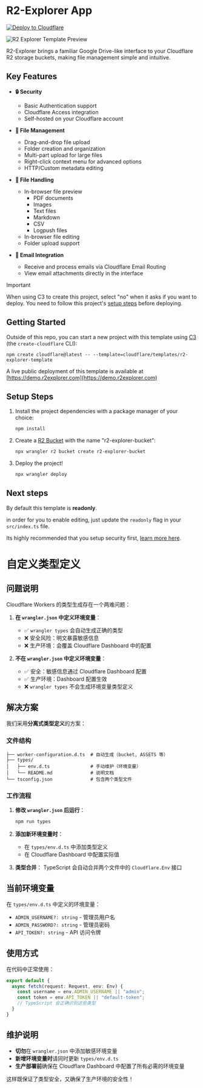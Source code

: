 # R2-Explorer App

[![Deploy to Cloudflare](https://deploy.workers.cloudflare.com/button)](https://deploy.workers.cloudflare.com/?url=https://github.com/cloudflare/templates/tree/main/r2-explorer-template)

![R2 Explorer Template Preview](https://imagedelivery.net/wSMYJvS3Xw-n339CbDyDIA/e3c4ab7e-43f2-49df-6317-437f4ae8ce00/public)

<!-- dash-content-start -->

R2-Explorer brings a familiar Google Drive-like interface to your Cloudflare R2 storage buckets, making file management simple and intuitive.

## Key Features

- **🔒 Security**
  - Basic Authentication support
  - Cloudflare Access integration
  - Self-hosted on your Cloudflare account

- **📁 File Management**
  - Drag-and-drop file upload
  - Folder creation and organization
  - Multi-part upload for large files
  - Right-click context menu for advanced options
  - HTTP/Custom metadata editing

- **👀 File Handling**
  - In-browser file preview
    - PDF documents
    - Images
    - Text files
    - Markdown
    - CSV
    - Logpush files
  - In-browser file editing
  - Folder upload support

- **📧 Email Integration**
  - Receive and process emails via Cloudflare Email Routing
  - View email attachments directly in the interface

<!-- dash-content-end -->

> [!IMPORTANT]
> When using C3 to create this project, select "no" when it asks if you want to deploy. You need to follow this project's [setup steps](https://github.com/cloudflare/templates/tree/main/r2-explorer-template#setup-steps) before deploying.

## Getting Started

Outside of this repo, you can start a new project with this template using [C3](https://developers.cloudflare.com/pages/get-started/c3/) (the `create-cloudflare` CLI):

```
npm create cloudflare@latest -- --template=cloudflare/templates/r2-explorer-template
```

A live public deployment of this template is available at [https://demo.r2explorer.com](https://demo.r2explorer.com)

## Setup Steps

1. Install the project dependencies with a package manager of your choice:
   ```bash
   npm install
   ```
2. Create a [R2 Bucket](https://developers.cloudflare.com/r2/get-started/) with the name "r2-explorer-bucket":
   ```bash
   npx wrangler r2 bucket create r2-explorer-bucket
   ```
3. Deploy the project!
   ```bash
   npx wrangler deploy
   ```

## Next steps

By default this template is **readonly**.

in order for you to enable editing, just update the `readonly` flag in your `src/index.ts` file.

Its highly recommended that you setup security first, [learn more here](https://r2explorer.com/getting-started/security/).


# 自定义类型定义

## 问题说明

Cloudflare Workers 的类型生成存在一个两难问题：

1. **在 `wrangler.json` 中定义环境变量**：
   - ✅ `wrangler types` 会自动生成正确的类型
   - ❌ 安全风险：明文暴露敏感信息
   - ❌ 生产环境：会覆盖 Cloudflare Dashboard 中的配置

2. **不在 `wrangler.json` 中定义环境变量**：
   - ✅ 安全：敏感信息通过 Cloudflare Dashboard 配置
   - ✅ 生产环境：Dashboard 配置生效
   - ❌ `wrangler types` 不会生成环境变量类型定义

## 解决方案

我们采用**分离式类型定义**的方案：

### 文件结构
```
├── worker-configuration.d.ts  # 自动生成（bucket, ASSETS 等）
├── types/
│   ├── env.d.ts               # 手动维护（环境变量）
│   └── README.md              # 说明文档
└── tsconfig.json              # 包含两个类型文件
```

### 工作流程

1. **修改 `wrangler.json` 后运行**：
   ```bash
   npm run types
   ```

2. **添加新环境变量时**：
   - 在 `types/env.d.ts` 中添加类型定义
   - 在 Cloudflare Dashboard 中配置实际值

3. **类型合并**：
   TypeScript 会自动合并两个文件中的 `Cloudflare.Env` 接口

## 当前环境变量

在 `types/env.d.ts` 中定义的环境变量：

- `ADMIN_USERNAME?: string` - 管理员用户名
- `ADMIN_PASSWORD?: string` - 管理员密码  
- `API_TOKEN?: string` - API 访问令牌

## 使用方式

在代码中正常使用：

```typescript
export default {
  async fetch(request: Request, env: Env) {
    const username = env.ADMIN_USERNAME || "admin";
    const token = env.API_TOKEN || "default-token";
    // TypeScript 会正确识别这些类型
  }
}
```

## 维护说明

- **切勿**在 `wrangler.json` 中添加敏感环境变量
- **新增环境变量时**请同时更新 `types/env.d.ts`
- **生产部署前**确保在 Cloudflare Dashboard 中配置了所有必需的环境变量

这样既保证了类型安全，又确保了生产环境的安全性！ 